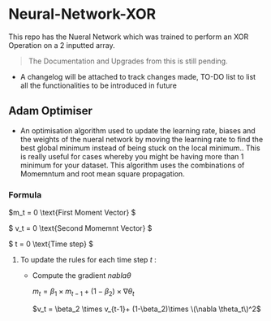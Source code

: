 # Neural-Network-XOR
This repo has the Nueral Network which was trained to perform an XOR Operation on a 2 inputted array. 
> The Documentation and Upgrades from this is still pending.

- A changelog will be attached to track changes made, TO-DO list to list all the functionalities to be introduced in future 

## Adam Optimiser 
- An optimisation algorithm used to update the learning rate, biases and the weights of the nueral network by moving the learning rate to find the best global minimum instead of being stuck on the local minimum.. This is really useful for cases whereby you might be having more than 1 minimum for your dataset. This algorithm uses the combinations of Momemntum and root mean square propagation.
### Formula
$m_t = 0   \text{First Moment Vector}  $

$ v_t = 0   \text{Second Momemnt Vector} $

$ t = 0  \text{Time step} $

1. To update the rules for each time step $t$ :
   - Compute the gradient $nabla \theta$
  
     
        $m_t = \beta_1 \times m_{t-1} +(1-\beta_2)\times \nabla \theta_t$

   
        $v_t = \beta_2 \times v_{t-1}+ (1-\beta_2)\times \(\nabla \theta_t\)^2$
